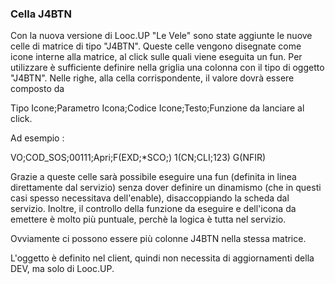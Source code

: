 ### Cella J4BTN


Con la nuova versione di Looc.UP "Le Vele" sono state aggiunte le nuove celle di matrice di tipo "J4BTN".
Queste celle vengono disegnate come icone interne alla matrice, al click sulle quali viene eseguita un fun.
Per utilizzare è sufficiente definire nella griglia una colonna con il tipo di oggetto "J4BTN".
Nelle righe, alla cella corrispondente, il valore dovrà essere composto da

Tipo Icone;Parametro Icona;Codice Icone;Testo;Funzione da lanciare al click.

Ad esempio : 

VO;COD_SOS;00111;Apri;F(EXD;*SCO;) 1(CN;CLI;123) G(NFIR)

Grazie a queste celle sarà possibile eseguire una fun (definita in linea direttamente dal servizio) senza dover definire un dinamismo (che in questi casi spesso necessitava dell'enable), disaccoppiando la scheda dal servizio.
Inoltre, il controllo della funzione da eseguire e dell'icona da emettere è molto più puntuale, perchè la logica è tutta nel servizio.

Ovviamente ci possono essere più colonne J4BTN nella stessa matrice.

L'oggetto è definito nel client, quindi non necessita di aggiornamenti della DEV, ma solo di Looc.UP.


